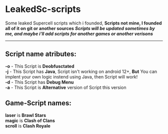 # LeakedSc-scripts
Some leaked Supercell scripts which i founded, **Scripts not mine, I founded all of it on git or another sources**
***Scripts will be updated sometimes by me, and maybe i'll add scripts for another games or another verisons***
____
Script name atributes:
-----------

**-o** - This Script is __Deobfusctated__<br />
**-j** - This Script has __Java__, Script isn't working on android 12+, **But** You can implent your own logic instend using Java, then Script will work!<br />
**-d** - This Script has __Debug Menu__<br />
**-a** - This Script is __Alternative__ version of Script this version<br />

Game-Script names:
-----------
**laser** is __Brawl Stars__<br />
**magic** is __Clash of Clans__<br />
**scroll** is __Clash Royale__<br />
